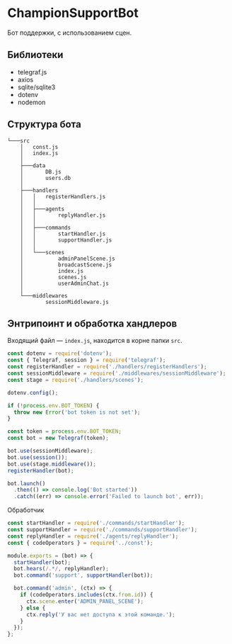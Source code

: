 # ChampionSupportBot

Бот поддержки, с использованием сцен.

## Библиотеки

- telegraf.js
- axios
- sqlite/sqlite3
- dotenv
- nodemon

## Структура бота

```shell
└───src
    │   const.js
    │   index.js
    │
    ├───data
    │       DB.js
    │       users.db
    │
    ├───handlers
    │   │   registerHandlers.js
    │   │
    │   ├───agents
    │   │       replyHandler.js
    │   │
    │   ├───commands
    │   │       startHandler.js
    │   │       supportHandler.js
    │   │
    │   └───scenes
    │           adminPanelScene.js
    │           broadcastScene.js
    │           index.js
    │           scenes.js
    │           userAdminChat.js
    │
    └───middlewares
            sessionMiddleware.js
```

## Энтрипоинт и обработка хандлеров

Входящий файл — `index.js`, находится в корне папки `src`.

```javascript
const dotenv = require('dotenv');
const { Telegraf, session } = require('telegraf');
const registerHandler = require('./handlers/registerHandlers');
const sessionMiddleware = require('./middlewares/sessionMiddleware');
const stage = require('./handlers/scenes');

dotenv.config();

if (!process.env.BOT_TOKEN) {
  throw new Error('bot token is not set');
}

const token = process.env.BOT_TOKEN;
const bot = new Telegraf(token);

bot.use(sessionMiddleware);
bot.use(session());
bot.use(stage.middleware());
registerHandler(bot);

bot.launch()
  .then(() => console.log('Bot started'))
  .catch((err) => console.error('Failed to launch bot', err));
```

Обработчик

```javascript
const startHandler = require('./commands/startHandler');
const supportHandler = require('./commands/supportHandler');
const replyHandler = require('./agents/replyHandler');
const { codeOperators } = require('../const');

module.exports = (bot) => {
  startHandler(bot);
  bot.hears(/.*/, replyHandler);
  bot.command('support', supportHandler(bot));

  bot.command('admin', (ctx) => {
    if (codeOperators.includes(ctx.from.id)) {
      ctx.scene.enter('ADMIN_PANEL_SCENE');
    } else {
      ctx.reply('У вас нет доступа к этой команде.');
    }
  });
};
```
